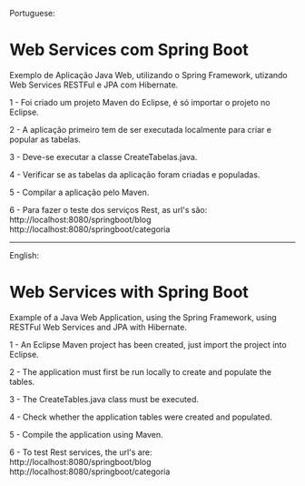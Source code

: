 Portuguese:
# Web Services com Spring Boot

Exemplo de Aplicação Java Web, utilizando o Spring Framework, utizando Web Services RESTFul e JPA com Hibernate.

1 - Foi criado um projeto Maven do Eclipse, é só importar o projeto no Eclipse.

2 - A aplicação primeiro tem de ser executada localmente para criar e popular as tabelas.

3 - Deve-se executar a classe CreateTabelas.java.

4 - Verificar se as tabelas da aplicação foram criadas e populadas.

5 - Compilar a aplicação pelo Maven.

6 - Para fazer o teste dos serviços Rest, as url's são: 
http://localhost:8080/springboot/blog 
http://localhost:8080/springboot/categoria

________________________________________________________________________________________________________________________________________________________________________________________________
English:
# Web Services with Spring Boot

Example of a Java Web Application, using the Spring Framework, using RESTFul Web Services and JPA with Hibernate.

1 - An Eclipse Maven project has been created, just import the project into Eclipse.

2 - The application must first be run locally to create and populate the tables.

3 - The CreateTables.java class must be executed.

4 - Check whether the application tables were created and populated.

5 - Compile the application using Maven.

6 - To test Rest services, the url's are: 
http://localhost:8080/springboot/blog 
http://localhost:8080/springboot/categoria
